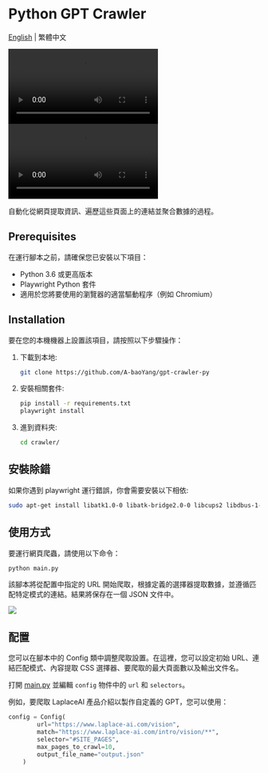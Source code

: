 # Python GPT Crawler
[English](README-zh.md) | 繁體中文

![](https://i.imgur.com/3MCopuM.mp4)
<video controls>
  <source src="https://i.imgur.com/3MCopuM.mp4" type="video/mp4">
</video>

自動化從網頁提取資訊、遍歷這些頁面上的連結並聚合數據的過程。

## Prerequisites

在運行腳本之前，請確保您已安裝以下項目：
- Python 3.6 或更高版本
- Playwright Python 套件
- 適用於您將要使用的瀏覽器的適當驅動程序（例如 Chromium）

## Installation

要在您的本機機器上設置該項目，請按照以下步驟操作：

1. 下載到本地:
   ```bash
   git clone https://github.com/A-baoYang/gpt-crawler-py
   ```
2. 安裝相關套件:
   ```bash
   pip install -r requirements.txt
   playwright install
   ```
3. 進到資料夾:
   ```bash
   cd crawler/
   ```

## 安裝除錯
如果你遇到 playwright 運行錯誤，你會需要安裝以下相依:
```bash
sudo apt-get install libatk1.0-0 libatk-bridge2.0-0 libcups2 libdbus-1-3 libxkbcommon0 libatspi2.0-0 libxcomposite1 libxrandr2 libgbm1 libasound2
```

## 使用方式
要運行網頁爬蟲，請使用以下命令：
```bash
python main.py
```
該腳本將從配置中指定的 URL 開始爬取，根據定義的選擇器提取數據，並遵循匹配特定模式的連結。結果將保存在一個 JSON 文件中。

![](https://i.imgur.com/4tLHFAo.png)

## 配置
您可以在腳本中的 Config 類中調整爬取設置。在這裡，您可以設定初始 URL、連結匹配模式、內容提取 CSS 選擇器、要爬取的最大頁面數以及輸出文件名。

打開 [main.py](crawler/main.py) 並編輯 `config` 物件中的 `url` 和 `selectors`。

例如，要爬取 LaplaceAI 產品介紹以製作自定義的 GPT，您可以使用：


```python
config = Config(
        url="https://www.laplace-ai.com/vision",
        match="https://www.laplace-ai.com/intro/vision/**",
        selector="#SITE_PAGES",
        max_pages_to_crawl=10,
        output_file_name="output.json"
    )
```
